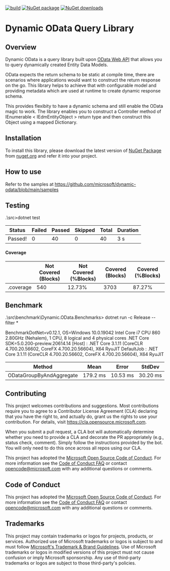 [![build](https://github.com/microsoft/dynamic-odata/actions/workflows/dotnetcore-build.yml/badge.svg)](https://github.com/microsoft/dynamic-odata/actions/workflows/dotnetcore-build.yml)
[![NuGet package](https://img.shields.io/nuget/v/Dynamic.OData.svg)](https://nuget.org/packages/Dynamic.OData)
[![NuGet downloads](https://img.shields.io/nuget/dt/Dynamic.OData.svg)](https://nuget.org/packages/Dynamic.OData)

# Dynamic OData Query Library

## Overview
Dynamic OData is a query library built upon [OData Web API](https://github.com/OData/WebApi) that allows you to query dynamically created
Entity Data Models.

OData expects the return schema to be static at compile time, there are scenarios where applications would want to construct the return response on the go.
This library helps to achieve that with configurable model and providing metadata which are used at runtime to create dynamic response schema.

This provides flexibity to have a dynamic schema and still enable the OData magic to work. The library enables you to construct a Controller method of IEnumerable < IEdmEntityObject > return type and then construct this Object using a mapped Dictionary.


## Installation
To install this library, please download the latest version of  [NuGet Package](https://www.nuget.org/packages/Dynamic.OData) from [nuget.org](https://www.nuget.org/) and refer it into your project.  

## How to use 

Refer to the samples at https://github.com/microsoft/dynamic-odata/blob/main/samples


## Testing

.\src>dotnet test

|Status|Failed|Passed|Skipped|Total|Duration|
|------|------|------|-------|-----|--------|
|Passed!|0|40|0|40|3 s| 

#### Coverage

|         |Not Covered (Blocks)|Not Covered (%Blocks)|Covered (Blocks)|Covered (%Blocks)|
|---------|--------------------|---------------------|----------------|-----------------|
|.coverage|540|12.73%|3703|87.27%|
 

## Benchmark

.\src\benchmark\Dynamic.OData.Benchmarks> dotnet run -c Release --filter *

BenchmarkDotNet=v0.12.1, OS=Windows 10.0.19042
Intel Core i7 CPU 860 2.80GHz (Nehalem), 1 CPU, 8 logical and 4 physical cores
.NET Core SDK=5.0.200-preview.20614.14
  [Host]     : .NET Core 3.1.11 (CoreCLR 4.700.20.56602, CoreFX 4.700.20.56604), X64 RyuJIT
  DefaultJob : .NET Core 3.1.11 (CoreCLR 4.700.20.56602, CoreFX 4.700.20.56604), X64 RyuJIT


|Method|Mean|Error|StdDev|
|------|----|-----|------|
|ODataGroupByAndAggregate|179.2 ms|10.53 ms|30.20 ms|


## Contributing

This project welcomes contributions and suggestions.  Most contributions require you to agree to a
Contributor License Agreement (CLA) declaring that you have the right to, and actually do, grant us
the rights to use your contribution. For details, visit https://cla.opensource.microsoft.com.

When you submit a pull request, a CLA bot will automatically determine whether you need to provide
a CLA and decorate the PR appropriately (e.g., status check, comment). Simply follow the instructions
provided by the bot. You will only need to do this once across all repos using our CLA.

This project has adopted the [Microsoft Open Source Code of Conduct](https://opensource.microsoft.com/codeofconduct/).
For more information see the [Code of Conduct FAQ](https://opensource.microsoft.com/codeofconduct/faq/) or
contact [opencode@microsoft.com](mailto:opencode@microsoft.com) with any additional questions or comments.

## Code of Conduct

This project has adopted the [Microsoft Open Source Code of Conduct](https://opensource.microsoft.com/codeofconduct/). For more information see the [Code of Conduct FAQ](https://opensource.microsoft.com/codeofconduct/faq/) or contact [opencode@microsoft.com](mailto:opencode@microsoft.com) with any additional questions or comments.


## Trademarks

This project may contain trademarks or logos for projects, products, or services. Authorized use of Microsoft 
trademarks or logos is subject to and must follow 
[Microsoft's Trademark & Brand Guidelines](https://www.microsoft.com/en-us/legal/intellectualproperty/trademarks/usage/general).
Use of Microsoft trademarks or logos in modified versions of this project must not cause confusion or imply Microsoft sponsorship.
Any use of third-party trademarks or logos are subject to those third-party's policies.
